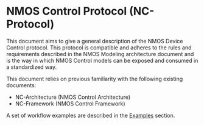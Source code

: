 # NMOS Control Protocol (NC-Protocol)

This document aims to give a general description of the NMOS Device Control protocol. This protocol is compatible and adheres to the rules and requirements described in the NMOS Modeling architecture document and is the way in which NMOS Control models can be exposed and consumed in a standardized way.

This document relies on previous familiarity with the following existing documents:

* NC-Architecture (NMOS Control Architecture)
* NC-Framework (NMOS Control Framework)

A set of workflow examples are described in the [Examples](Creating%20a%20session.md) section.
